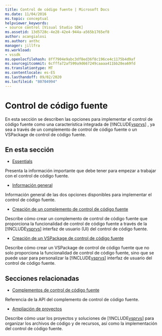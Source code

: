 ```yaml
---
title: Control de código fuente | Microsoft Docs
ms.date: 11/04/2016
ms.topic: conceptual
helpviewer_keywords:
- source control [Visual Studio SDK]
ms.assetid: 13d5728c-4e28-42e4-944a-a565b1765ef8
author: acangialosi
ms.author: anthc
manager: jillfra
ms.workload:
- vssdk
ms.openlocfilehash: 8ff7904e9abc3df8ed36f8c196ce4c1175b4d9af
ms.sourcegitcommit: 6cfffa72af599a9d667249caaaa411bb28ea69fd
ms.translationtype: MT
ms.contentlocale: es-ES
ms.lasthandoff: 09/02/2020
ms.locfileid: "80704994"
---
```

# <a name="source-control"></a>Control de código fuente
En esta sección se describen las opciones para implementar el control de código fuente como una característica integrada de [!INCLUDE[vsprvs](../../code-quality/includes/vsprvs_md.md)] , ya sea a través de un complemento de control de código fuente o un VSPackage de control de código fuente.

## <a name="in-this-section"></a>En esta sección
- [Essentials](../../extensibility/internals/source-control-integration-essentials.md)

 Presenta la información importante que debe tener para empezar a trabajar con el control de código fuente.

- [Información general](../../extensibility/internals/source-control-integration-overview.md)

 Información general de las dos opciones disponibles para implementar el control de código fuente.

- [Creación de un complemento de control de código fuente](../../extensibility/internals/creating-a-source-control-plug-in.md)

 Describe cómo crear un complemento de control de código fuente que proporciona la funcionalidad de control de código fuente a través de la [!INCLUDE[vsprvs](../../code-quality/includes/vsprvs_md.md)] interfaz de usuario (UI) del control de código fuente.

- [Creación de un VSPackage de control de código fuente](../../extensibility/internals/creating-a-source-control-vspackage.md)

 Describe cómo crear un VSPackage de control de código fuente que no solo proporciona la funcionalidad de control de código fuente, sino que se puede usar para personalizar la [!INCLUDE[vsprvs](../../code-quality/includes/vsprvs_md.md)] interfaz de usuario del control de código fuente.

## <a name="related-sections"></a>Secciones relacionadas
- [Complementos de control de código fuente](../../extensibility/source-control-plug-ins.md)

 Referencia de la API del complemento de control de código fuente.

- [Ampliación de proyectos](../../extensibility/extending-projects.md)

 Describe cómo usar los proyectos y soluciones de [!INCLUDE[vsprvs](../../code-quality/includes/vsprvs_md.md)] para organizar los archivos de código y de recursos, así como la implementación del control de código fuente.
